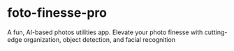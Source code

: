 # foto-finesse-pro
A fun, AI-based photos utilities app. Elevate your photo finesse with cutting-edge organization, object detection, and facial recognition
